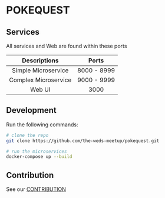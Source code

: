 # POKEQUEST

## Services

All services and Web are found within these ports

| Descriptions | Ports |
|:-------------:|:-----:|
| Simple Microservice    | 8000 - 8999 |
| Complex Microservice   | 9000 - 9999 |
| Web UI                 | 3000        |

## Development

Run the following commands:

```bash
# clone the repo
git clone https://github.com/the-weds-meetup/pokequest.git

# run the microservices
docker-compose up --build
```

## Contribution

See our [CONTRIBUTION](./CONTRIBUTION.md)
